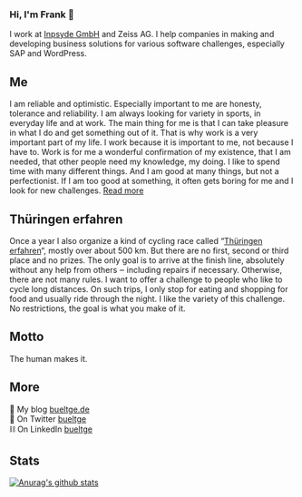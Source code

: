 ### Hi, I'm Frank 👋

I work at [Inpsyde GmbH](https://github.com/inpsyde/) and Zeiss AG. I help companies in making and developing business solutions for various software challenges, especially SAP and WordPress.

## Me
I am reliable and optimistic. Especially important to me are honesty, tolerance and reliability. I am always looking for variety in sports, in everyday life and at work. The main thing for me is that I can take pleasure in what I do and get something out of it. That is why work is a very important part of my life. I work because it is important to me, not because I have to. Work is for me a wonderful confirmation of my existence, that I am needed, that other people need my knowledge, my doing. I like to spend time with many different things. And I am good at many things, but not a perfectionist. If I am too good at something, it often gets boring for me and I look for new challenges. [Read more](https://inpsyde.com/en/cto-frank-bueltge/)

## Thüringen erfahren
Once a year I also organize a kind of cycling race called “[Thüringen erfahren](https://bueltge.de/thueringen-erfahren/)“, mostly over about 500 km. But there are no first, second or third place and no prizes. The only goal is to arrive at the finish line, absolutely without any help from others ‒ including repairs if necessary. Otherwise, there are not many rules. I want to offer a challenge to people who like to cycle long distances. On such trips, I only stop for eating and shopping for food and usually ride through the night. I like the variety of this challenge. No restrictions, the goal is what you make of it.

## Motto
The human makes it.

## More
:page_with_curl: My blog [bueltge.de](https://bueltge.de/)<br>
:speech_balloon: On Twitter [bueltge](https://twitter.com/bueltge)<br>
:chains: On LinkedIn [bueltge](https://www.linkedin.com/in/bueltge/)<br>

## Stats
[![Anurag's github stats](https://github-readme-stats.vercel.app/api?username=bueltge)](https://github.com/bueltge/)
